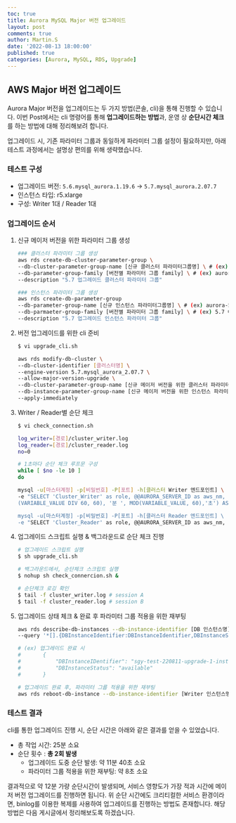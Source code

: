 ```yaml
---
toc: true
title: Aurora MySQL Major 버전 업그레이드
layout: post
comments: true
author: Martin.S
date: '2022-08-13 18:00:00'
published: true
categories: [Aurora, MySQL, RDS, Upgrade]
---
```


## AWS Major 버전 업그레이드
Aurora Major 버전을 업그레이드는 두 가지 방법(콘솔, cli)을 통해 진행할 수 있습니다.
이번 Post에서는 cli 명령어를 통해 **업그레이드하는 방법**과, 운영 상 **순단시간 체크**를 하는 방법에 대해 정리해보려 합니다.

업그레이드 시, 기존 파라미터 그룹과 동일하게 파라미터 그룹 설정이 필요하지만, 아래 테스트 과정에서는 설명상 편의를 위해 생략했습니다.

### 테스트 구성
* 업그레이드 버전: `5.6.mysql_aurora.1.19.6` -> `5.7.mysql_aurora.2.07.7`
* 인스턴스 타입: r5.xlarge
* 구성: Writer 1대 / Reader 1대

### 업그레이드 순서
1. 신규 메이저 버전을 위한 파라미터 그룹 생성
    ```bash
    ### 클러스터 파라미터 그룹 생성
    aws rds create-db-cluster-parameter-group \ 
    --db-cluster-parameter-group-name [신규 클러스터 파라미터그룹명] \ # (ex) aurora-5.7-mysql-upgrade-cluster-pg
    --db-parameter-group-family [버전별 파라미터 그룹 family] \ # (ex) aurora-mysql5.7
    --description "5.7 업그레이드 클러스터 파라미터 그룹"

    ### 인스턴스 파라미터 그룹 생성
    aws rds create-db-parameter-group
    --db-parameter-group-name [신규 인스턴스 파라미터그룹명] \ # (ex) aurora-5.7-mysql-upgrade-pg
    --db-parmaeter-group-family [버전별 파라미터 그룹 family] \ # (ex) 5.7 이상 aurora-mysql -> aurora mysql
    --description "5.7 업그레이드 인스턴스 파라미터 그룹"
    ```
2. 버전 업그레이드를 위한 cli 준비
    ```bash
    $ vi upgrade_cli.sh

    aws rds modify-db-cluster \ 
    --db-cluster-identifier [클러스터명] \ 
    --engine-version 5.7.mysql_aurora_2.07.7 \ 
    --allow-major-version-upgrade \ 
    --db-cluster-parameter-group-name [신규 메이저 버전을 위한 클러스터 파라미터그룹] \ 
    --db-instance-parameter-group-name [신규 메이저 버전을 위한 인스턴스 파라미터그룹] \ 
    --apply-immediately
    ```
3. Writer / Reader별 순단 체크
    ```bash
    $ vi check_connection.sh

    log_writer=[경로]/cluster_writer.log
    log_reader=[경로]/cluster_reader.log
    no=0

    # 1초마다 순단 체크 루프문 구성
    while [ $no -le 10 ]
    do

    mysql -u[마스터계정] -p[비밀번호] -P[포트] -h[클러스터 Writer 엔드포인트] \ 
    -e "SELECT 'Cluster_Writer' as role, @@AURORA_SERVER_ID as aws_nm, aurora_version() as aws_version, CONCAT(VARIABLE_VALUE DIV 3600, '시간 ', MOD
    (VARIABLE_VALUE DIV 60, 60), '분 ', MOD(VARIABLE_VALUE, 60),'초') AS Uptime, now() as dt FROM information_schema.GLOBAL_STATUS WHERE VARIABLE_NAME = 'Uptime';" >> ${log_writer}"

    mysql -u[마스터계정] -p[비밀번호] -P[포트] -h[클러스터 Reader 엔드포인트] \ 
    -e "SELECT 'Cluster_Reader' as role, @@AURORA_SERVER_ID as aws_nm, aurora_version() as aws_version, CONCAT(VARIABLE_VALUE DIV 3600, '시간 ', MOD(VARIABLE_VALUE DIV 60, 60), '분 ', MOD(VARIABLE_VALUE, 60),'초') AS Uptime, now() as dt FROM information_schema.GLOBAL_STATUS WHERE VARIABLE_NAME = 'Uptime';" >> ${log_reader}"
    ```

4. 업그레이드 스크립트 실행 & 백그라운드로 순단 체크 진행
    ```bash
    # 업그레이드 스크립트 실행
    $ sh upgrade_cli.sh

    # 백그라운드에서, 순단체크 스크립트 실행
    $ nohup sh check_connercion.sh &

    # 순단체크 로깅 확인
    $ tail -f cluster_writer.log # session A
    $ tail -f cluster_reader.log # session B
    ```
5. 업그레이드 상태 체크 & 완료 후 파라미터 그룹 적용을 위한 재부팅
    ```bash
    aws rds describe-db-instances --db-instance-identifier [DB 인스턴스명] \ 
    --query '*[].{DBInstanceIdentifier:DBInstanceIdentifier,DBInstanceStatus:DBInstanceStatus} | [0]'

    # (ex) 업그레이드 완료 시
    #       {
    #           "DBInstanceIDentifier": "sgy-test-220811-upgrade-1-instance-1",
    #           "DBInstanceStatus": "available"
    #       }

    # 업그레이드 완료 후, 파라미터 그룹 적용을 위한 재부팅
    aws rds reboot-db-instance --db-instance-identifier [Writer 인스턴스명]
    ```    

### 테스트 결과
cli를 통한 업그레이드 진행 시, 순단 시간은 아래와 같은 결과를 얻을 수 있었습니다.
* 총 작업 시간: 25분 소요
* 순단 횟수 : **총 2회 발생**
  * 업그레이드 도중 순단 발생: 약 11분 40초 소요
  * 파라미터 그룹 적용을 위한 재부팅: 약 8초 소요

결과적으로 약 12분 가량 순단시간이 발생되며, 서비스 영향도가 가장 적과 시간에 메이저 버전 업그레이드를 진행하면 됩니다.
위 순단 시간에도 크리티컬한 서비스 환경이라면, binlog를 이용한 복제를 사용하여 업그레이드를 진행하는 방법도 존재합니다.
해당 방법은 다음 게시글에서 정리해보도록 하겠습니다.

